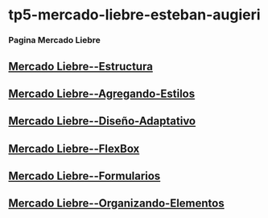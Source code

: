# tp5-mercado-liebre-esteban-augieri
### Pagina Mercado Liebre 
## [Mercado Liebre--Estructura](https://github.com/estebannahuel/tp5-mercado-liebre-esteban-augieri/tree/MLestructura)
## [Mercado Liebre--Agregando-Estilos](https://github.com/estebannahuel/tp5-mercado-liebre-esteban-augieri/tree/Agregando-Estilos)
## [Mercado Liebre--Diseño-Adaptativo](https://github.com/estebannahuel/tp5-mercado-liebre-esteban-augieri/tree/Dise%C3%B1o-adaptativo)
## [Mercado Liebre--FlexBox](https://github.com/estebannahuel/tp5-mercado-liebre-esteban-augieri/tree/Flexbox)
## [Mercado Liebre--Formularios](https://github.com/estebannahuel/tp5-mercado-liebre-esteban-augieri/tree/formularios)
## [Mercado Liebre--Organizando-Elementos](https://github.com/estebannahuel/tp5-mercado-liebre-esteban-augieri/tree/organizando-elementos)



